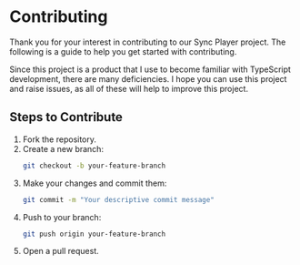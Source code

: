 # Contributing

Thank you for your interest in contributing to our Sync Player project. The following is a guide to help you get started with contributing.

Since this project is a product that I use to become familiar with TypeScript development, there are many deficiencies. I hope you can use this project and raise issues, as all of these will help to improve this project. 

## Steps to Contribute
1. Fork the repository.
2. Create a new branch:
   ```bash
   git checkout -b your-feature-branch
   ```
3. Make your changes and commit them:
   ```bash
   git commit -m "Your descriptive commit message"
   ```
4. Push to your branch:
   ```bash
   git push origin your-feature-branch
   ```
5. Open a pull request.

